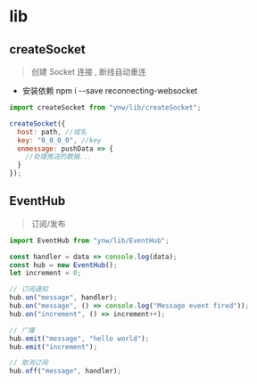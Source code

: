 # lib

## createSocket

> 创建 Socket 连接 , 断线自动重连

- 安装依赖 npm i --save reconnecting-websocket

```js
import createSocket from "ynw/lib/createSocket";

createSocket({
  host: path, //域名
  key: "0_0_0_0", //key
  onmessage: pushData => {
    //处理推送的数据...
  }
});
```

## EventHub

> 订阅/发布

```js
import EventHub from "ynw/lib/EventHub";

const handler = data => console.log(data);
const hub = new EventHub();
let increment = 0;

// 订阅通知
hub.on("message", handler);
hub.on("message", () => console.log("Message event fired"));
hub.on("increment", () => increment++);

// 广播
hub.emit("message", "hello world");
hub.emit("increment");

// 取消订阅
hub.off("message", handler);
```
